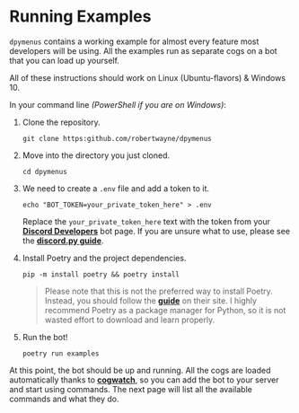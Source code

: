 # Running Examples

`dpymenus` contains a working example for almost every feature most developers will be using. All the examples run as separate cogs on a bot that you can load up yourself.

All of these instructions should work on Linux (Ubuntu-flavors) & Windows 10.

In your command line *(PowerShell if you are on Windows)*:

1. Clone the repository.

    ```shell
    git clone https:github.com/robertwayne/dpymenus
    ```

2. Move into the directory you just cloned.

    ```shell
    cd dpymenus
    ```

3. We need to create a `.env` file and add a token to it.

    ```shell
    echo "BOT_TOKEN=your_private_token_here" > .env
    ```

   Replace the `your_private_token_here` text with the token from your
   **[Discord Developers](https://discord.com/developers/applications)**
   bot page. If you are unsure what to use, please see the
   **[discord.py guide](https://discordpy.readthedocs.io/en/stable/discord.html)**.

4. Install Poetry and the project dependencies.

    ```shell
    pip -m install poetry && poetry install
    ```

   > Please note that this is not the preferred way to install Poetry. Instead,
   > you should follow the **[guide](https://python-poetry.org/docs/#installation)** on their site.
   > I highly recommend Poetry as a package manager for Python, so it is not wasted
   > effort to download and learn properly.

5. Run the bot!

    ```shell
    poetry run examples
    ```

At this point, the bot should be up and running. All the cogs are loaded automatically thanks to **[cogwatch]('https://github.com/robertwayne/cogwatch)**, so you can add the bot to your server and start using commands. The next page will list all the available commands and what they do.
